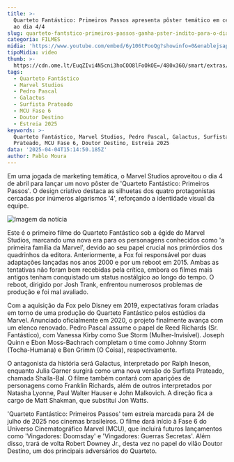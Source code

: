 ```yaml
---
title: >-
  Quarteto Fantástico: Primeiros Passos apresenta pôster temático em celebração
  ao dia 4/4
slug: quarteto-fantstico-primeiros-passos-ganha-pster-indito-para-o-dia-44
categoria: FILMES
midia: 'https://www.youtube.com/embed/6y106tPooQg?showinfo=0&enablejsapi=1'
tipoMidia: video
thumb: >-
  https://cdn.ome.lt/EuqZIvi4N5cni3hoCOO8lFoOkOE=/480x360/smart/extras/conteudos/quarteto-poster-.jpg
tags:
  - Quarteto Fantástico
  - Marvel Studios
  - Pedro Pascal
  - Galactus
  - Surfista Prateado
  - MCU Fase 6
  - Doutor Destino
  - Estreia 2025
keywords: >-
  Quarteto Fantástico, Marvel Studios, Pedro Pascal, Galactus, Surfista
  Prateado, MCU Fase 6, Doutor Destino, Estreia 2025
data: '2025-04-04T15:14:50.185Z'
author: Pablo Moura
---
```


Em uma jogada de marketing temática, o Marvel Studios aproveitou o dia 4 de abril para lançar um novo pôster de 'Quarteto Fantástico: Primeiros Passos'. O design criativo destaca as silhuetas dos quatro protagonistas cercadas por inúmeros algarismos '4', reforçando a identidade visual da equipe.

![Imagem da notícia](https://cdn.ome.lt/g_0-pP6eS68dae80TWlVDYNXJ_Q=/fit-in/837x500/smart/uploads/conteudo/fotos/fantastic-four-poster.jpg)

Este é o primeiro filme do Quarteto Fantástico sob a égide do Marvel Studios, marcando uma nova era para os personagens conhecidos como 'a primeira família da Marvel', devido ao seu papel crucial nos primórdios dos quadrinhos da editora. Anteriormente, a Fox foi responsável por duas adaptações lançadas nos anos 2000 e por um reboot em 2015. Ambas as tentativas não foram bem recebidas pela crítica, embora os filmes mais antigos tenham conquistado um status nostálgico ao longo do tempo. O reboot, dirigido por Josh Trank, enfrentou numerosos problemas de produção e foi mal avaliado.

Com a aquisição da Fox pelo Disney em 2019, expectativas foram criadas em torno de uma produção do Quarteto Fantástico pelos estúdios da Marvel. Anunciado oficialmente em 2020, o projeto finalmente avança com um elenco renovado. Pedro Pascal assume o papel de Reed Richards (Sr. Fantástico), com Vanessa Kirby como Sue Storm (Mulher-Invisível). Joseph Quinn e Ebon Moss-Bachrach completam o time como Johnny Storm (Tocha-Humana) e Ben Grimm (O Coisa), respectivamente.

O antagonista da história será Galactus, interpretado por Ralph Ineson, enquanto Julia Garner surgirá como uma nova versão do Surfista Prateado, chamada Shalla-Bal. O filme também contará com aparições de personagens como Franklin Richards, além de outros interpretados por Natasha Lyonne, Paul Walter Hauser e John Malkovich. A direção fica a cargo de Matt Shakman, que substitui Jon Watts.

'Quarteto Fantástico: Primeiros Passos' tem estreia marcada para 24 de julho de 2025 nos cinemas brasileiros. O filme dará início à Fase 6 do Universo Cinematográfico Marvel (MCU), que incluirá futuros lançamentos como 'Vingadores: Doomsday' e 'Vingadores: Guerras Secretas'. Além disso, trará de volta Robert Downey Jr., desta vez no papel do vilão Doutor Destino, um dos principais adversários do Quarteto.
